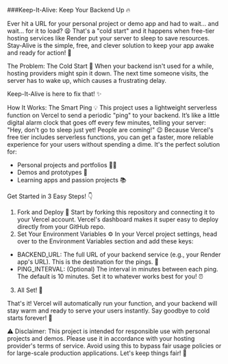 ###Keep-It-Alive: Keep Your Backend Up 🔥

Ever hit a URL for your personal project or demo app and had to wait... and wait... for it to load? 😫 That's a "cold start" and it happens when free-tier hosting services like Render put your server to sleep to save resources. Stay-Alive is the simple, free, and clever solution to keep your app awake and ready for action! 🚀

The Problem: The Cold Start 🥶
When your backend isn't used for a while, hosting providers might spin it down. The next time someone visits, the server has to wake up, which causes a frustrating delay.

Keep-It-Alive is here to fix that! ✨

How It Works: The Smart Ping 💡
This project uses a lightweight serverless function on Vercel to send a periodic "ping" to your backend. It’s like a little digital alarm clock that goes off every few minutes, telling your server: "Hey, don't go to sleep just yet! People are coming!" 😉
Because Vercel's free tier includes serverless functions, you can get a faster, more reliable experience for your users without spending a dime. It's the perfect solution for:
 * Personal projects and portfolios 🧑‍💻
 * Demos and prototypes 🧪
 * Learning apps and passion projects 📚

Get Started in 3 Easy Steps! 👇

1. Fork and Deploy 🚀
Start by forking this repository and connecting it to your Vercel account. Vercel's dashboard makes it super easy to deploy directly from your GitHub repo.
2. Set Your Environment Variables ⚙️
In your Vercel project settings, head over to the Environment Variables section and add these keys:
 * BACKEND_URL: The full URL of your backend service (e.g., your Render app's URL). This is the destination for the pings. 🎯
 * PING_INTERVAL: (Optional) The interval in minutes between each ping. The default is 10 minutes. Set it to whatever works best for you! ⏰
3. All Set! 🎉

That's it! Vercel will automatically run your function, and your backend will stay warm and ready to serve your users instantly. Say goodbye to cold starts forever! 👋

⚠️ Disclaimer: This project is intended for responsible use with personal projects and demos. Please use it in accordance with your hosting provider's terms of service. Avoid using this to bypass fair usage policies or for large-scale production applications. Let's keep things fair! 🤝
